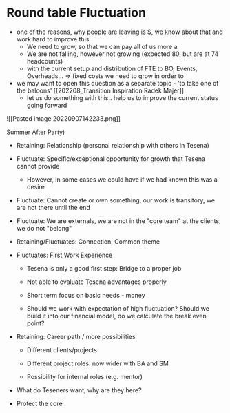 # Round table Fluctuation

- one of the reasons, why people are leaving is $, we know about that and work hard to improve this
	- We need to grow, so that we can pay all of us more a
	- We are not falling, however not growing (expected 80, but are at 74 headcounts)
	- with the current setup and distribution of FTE to BO, Events, Overheads... => fixed costs we need to grow in order to 
- we may want to open this question as a separate topic - 'to take one of the baloons' [[202208_Transition Inspiration Radek Majer]]
	- let us do something with this.. help us to improve the current status going forward


![[Pasted image 20220907142233.png]]

Summer After Party) 

-   Retaining: Relationship (personal relationship with others in Tesena) 
    
-   Fluctuate: Specific/exceptional opportunity for growth that Tesena cannot provide 
    
    -   However, in some cases we could have if we had known this was a desire 
        
-   Fluctuate: Cannot create or own something, our work is transitory, we are not there until the end 
    
-   Fluctuate: We are externals, we are not in the "core team" at the clients, we do not "belong" 
    
-   Retaining/Fluctuates: Connection: Common theme 
    
-   Fluctuates: First Work Experience 
    
    -   Tesena is only a good first step: Bridge to a proper job 
        
    -   Not able to evaluate Tesena advantages properly 
        
    -   Short term focus on basic needs - money 
        
    -   Should we work with expectation of high fluctuation? Should we build it into our financial model, do we calculate the break even point? 
        
-   Retaining: Career path / more possibilities 
    
    -   Different clients/projects 
        
    -   Different project roles: now wider with BA and SM 
        
    -   Possibility for internal roles (e.g. mentor) 
        
-   What do Teseners want, why are they here? 
    
-   Protect the core
